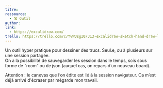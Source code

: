 ```yaml
---
titre: 
ressource:
  - 🛠️ Outil
author: 
link:
  - https://excalidraw.com/
trello: https://trello.com/c/YvW3sgI0/313-excalidraw-sketch-hand-draw-like-diagrams
---
```

Un outil hyper pratique pour dessiner des trucs. Seul.e, ou à plusieurs sur une session partagée.  
On a la possibilité de sauvegarder les session dans le temps, sois sous forme de “room” ou de json (auquel cas, on repars d’un nouveau board).

Attention : le canevas que l’on édite est lié à la session navigateur. Ca m’est déjà arrivé d'écraser par mégarde mon travail.